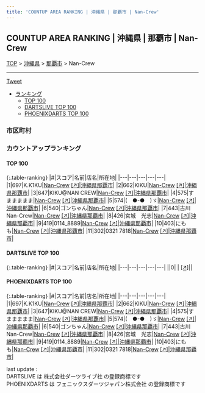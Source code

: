```yaml
---
title: 'COUNTUP AREA RANKING | 沖縄県 | 那覇市 | Nan-Crew'
---
```

## COUNTUP AREA RANKING | 沖縄県 | 那覇市 | Nan-Crew

[TOP](/darts/rank/) > [沖縄県](/darts/rank/沖縄県/) > [那覇市](/darts/rank/沖縄県/那覇市/) > Nan-Crew

___

<a href="https://twitter.com/share?ref_src=twsrc%5Etfw" data-text="COUNTUP AREA RANKING | 沖縄県那覇市Nan-Crew" class="twitter-share-button" data-hashtags="DARTSLIVE,PHOENIXDARTS,darts,ダーツ" data-show-count="false">Tweet</a>

* [ランキング](#カウントアップランキング)
    * [TOP 100](#top-100)
    * [DARTSLIVE TOP 100](#dartslive-top-100)
    * [PHOENIXDARTS TOP 100](#phoenixdarts-top-100)

### 市区町村

<ul>

</ul>

### カウントアップランキング

#### TOP 100



{:.table-ranking}
|#|スコア|名前|店名|所在地|
|---|---|---|---|---|
|1|697|<span class="rank-name-pd">K.K1KU</span>|<a href="/darts/rank/shops/9955.html">Nan-Crew</a> <a href="https://vs.phoenixdarts.com/jp/shop/shopDetailInfo/s_9955?s_seq=9955">[↗]</a>|<a href="/darts/rank/沖縄県/那覇市">沖縄県那覇市</a>|
|2|662|<span class="rank-name-pd">KIKU</span>|<a href="/darts/rank/shops/9955.html">Nan-Crew</a> <a href="https://vs.phoenixdarts.com/jp/shop/shopDetailInfo/s_9955?s_seq=9955">[↗]</a>|<a href="/darts/rank/沖縄県/那覇市">沖縄県那覇市</a>|
|3|647|<span class="rank-name-pd">KIKU@NAN CREW</span>|<a href="/darts/rank/shops/9955.html">Nan-Crew</a> <a href="https://vs.phoenixdarts.com/jp/shop/shopDetailInfo/s_9955?s_seq=9955">[↗]</a>|<a href="/darts/rank/沖縄県/那覇市">沖縄県那覇市</a>|
|4|575|<span class="rank-name-pd">すままままま</span>|<a href="/darts/rank/shops/9955.html">Nan-Crew</a> <a href="https://vs.phoenixdarts.com/jp/shop/shopDetailInfo/s_9955?s_seq=9955">[↗]</a>|<a href="/darts/rank/沖縄県/那覇市">沖縄県那覇市</a>|
|5|574|<span class="rank-name-pd">(⁠　●⁠⁠-●　)ゞ</span>|<a href="/darts/rank/shops/9955.html">Nan-Crew</a> <a href="https://vs.phoenixdarts.com/jp/shop/shopDetailInfo/s_9955?s_seq=9955">[↗]</a>|<a href="/darts/rank/沖縄県/那覇市">沖縄県那覇市</a>|
|6|540|<span class="rank-name-pd">ゴンちゃん</span>|<a href="/darts/rank/shops/9955.html">Nan-Crew</a> <a href="https://vs.phoenixdarts.com/jp/shop/shopDetailInfo/s_9955?s_seq=9955">[↗]</a>|<a href="/darts/rank/沖縄県/那覇市">沖縄県那覇市</a>|
|7|443|<span class="rank-name-pd">古川Nan-Crew</span>|<a href="/darts/rank/shops/9955.html">Nan-Crew</a> <a href="https://vs.phoenixdarts.com/jp/shop/shopDetailInfo/s_9955?s_seq=9955">[↗]</a>|<a href="/darts/rank/沖縄県/那覇市">沖縄県那覇市</a>|
|8|426|<span class="rank-name-pd">宮城　光志</span>|<a href="/darts/rank/shops/9955.html">Nan-Crew</a> <a href="https://vs.phoenixdarts.com/jp/shop/shopDetailInfo/s_9955?s_seq=9955">[↗]</a>|<a href="/darts/rank/沖縄県/那覇市">沖縄県那覇市</a>|
|9|419|<span class="rank-name-pd">0114_8889</span>|<a href="/darts/rank/shops/9955.html">Nan-Crew</a> <a href="https://vs.phoenixdarts.com/jp/shop/shopDetailInfo/s_9955?s_seq=9955">[↗]</a>|<a href="/darts/rank/沖縄県/那覇市">沖縄県那覇市</a>|
|10|403|<span class="rank-name-pd">にもも</span>|<a href="/darts/rank/shops/9955.html">Nan-Crew</a> <a href="https://vs.phoenixdarts.com/jp/shop/shopDetailInfo/s_9955?s_seq=9955">[↗]</a>|<a href="/darts/rank/沖縄県/那覇市">沖縄県那覇市</a>|
|11|302|<span class="rank-name-pd">0321 7818</span>|<a href="/darts/rank/shops/9955.html">Nan-Crew</a> <a href="https://vs.phoenixdarts.com/jp/shop/shopDetailInfo/s_9955?s_seq=9955">[↗]</a>|<a href="/darts/rank/沖縄県/那覇市">沖縄県那覇市</a>|


#### DARTSLIVE TOP 100



{:.table-ranking}
|#|スコア|名前|店名|所在地|
|---|---|---|---|---|
||0|<span class="rank-name-dl"> </span>|<a href="/darts/rank/shops/.html"></a> <a href="">[↗]</a>|<a href="/darts/rank//"></a>|


#### PHOENIXDARTS TOP 100



{:.table-ranking}
|#|スコア|名前|店名|所在地|
|---|---|---|---|---|
|1|697|<span class="rank-name-pd">K.K1KU</span>|<a href="/darts/rank/shops/9955.html">Nan-Crew</a> <a href="https://vs.phoenixdarts.com/jp/shop/shopDetailInfo/s_9955?s_seq=9955">[↗]</a>|<a href="/darts/rank/沖縄県/那覇市">沖縄県那覇市</a>|
|2|662|<span class="rank-name-pd">KIKU</span>|<a href="/darts/rank/shops/9955.html">Nan-Crew</a> <a href="https://vs.phoenixdarts.com/jp/shop/shopDetailInfo/s_9955?s_seq=9955">[↗]</a>|<a href="/darts/rank/沖縄県/那覇市">沖縄県那覇市</a>|
|3|647|<span class="rank-name-pd">KIKU@NAN CREW</span>|<a href="/darts/rank/shops/9955.html">Nan-Crew</a> <a href="https://vs.phoenixdarts.com/jp/shop/shopDetailInfo/s_9955?s_seq=9955">[↗]</a>|<a href="/darts/rank/沖縄県/那覇市">沖縄県那覇市</a>|
|4|575|<span class="rank-name-pd">すままままま</span>|<a href="/darts/rank/shops/9955.html">Nan-Crew</a> <a href="https://vs.phoenixdarts.com/jp/shop/shopDetailInfo/s_9955?s_seq=9955">[↗]</a>|<a href="/darts/rank/沖縄県/那覇市">沖縄県那覇市</a>|
|5|574|<span class="rank-name-pd">(⁠　●⁠⁠-●　)ゞ</span>|<a href="/darts/rank/shops/9955.html">Nan-Crew</a> <a href="https://vs.phoenixdarts.com/jp/shop/shopDetailInfo/s_9955?s_seq=9955">[↗]</a>|<a href="/darts/rank/沖縄県/那覇市">沖縄県那覇市</a>|
|6|540|<span class="rank-name-pd">ゴンちゃん</span>|<a href="/darts/rank/shops/9955.html">Nan-Crew</a> <a href="https://vs.phoenixdarts.com/jp/shop/shopDetailInfo/s_9955?s_seq=9955">[↗]</a>|<a href="/darts/rank/沖縄県/那覇市">沖縄県那覇市</a>|
|7|443|<span class="rank-name-pd">古川Nan-Crew</span>|<a href="/darts/rank/shops/9955.html">Nan-Crew</a> <a href="https://vs.phoenixdarts.com/jp/shop/shopDetailInfo/s_9955?s_seq=9955">[↗]</a>|<a href="/darts/rank/沖縄県/那覇市">沖縄県那覇市</a>|
|8|426|<span class="rank-name-pd">宮城　光志</span>|<a href="/darts/rank/shops/9955.html">Nan-Crew</a> <a href="https://vs.phoenixdarts.com/jp/shop/shopDetailInfo/s_9955?s_seq=9955">[↗]</a>|<a href="/darts/rank/沖縄県/那覇市">沖縄県那覇市</a>|
|9|419|<span class="rank-name-pd">0114_8889</span>|<a href="/darts/rank/shops/9955.html">Nan-Crew</a> <a href="https://vs.phoenixdarts.com/jp/shop/shopDetailInfo/s_9955?s_seq=9955">[↗]</a>|<a href="/darts/rank/沖縄県/那覇市">沖縄県那覇市</a>|
|10|403|<span class="rank-name-pd">にもも</span>|<a href="/darts/rank/shops/9955.html">Nan-Crew</a> <a href="https://vs.phoenixdarts.com/jp/shop/shopDetailInfo/s_9955?s_seq=9955">[↗]</a>|<a href="/darts/rank/沖縄県/那覇市">沖縄県那覇市</a>|
|11|302|<span class="rank-name-pd">0321 7818</span>|<a href="/darts/rank/shops/9955.html">Nan-Crew</a> <a href="https://vs.phoenixdarts.com/jp/shop/shopDetailInfo/s_9955?s_seq=9955">[↗]</a>|<a href="/darts/rank/沖縄県/那覇市">沖縄県那覇市</a>|


<div class="footer border-top border-gray-light mt-5 pt-3 text-right text-gray">
    last update : <span style="font-weight: italic" id="foot_last_modified"></span><br />
    DARTSLIVE は 株式会社ダーツライブ社 の登録商標です<br />
    PHOENIXDARTS は フェニックスダーツジャパン株式会社 の登録商標です<br />
</div>

<script src="https://cdnjs.cloudflare.com/ajax/libs/jquery.tablesorter/2.31.3/js/jquery.tablesorter.min.js" integrity="sha512-qzgd5cYSZcosqpzpn7zF2ZId8f/8CHmFKZ8j7mU4OUXTNRd5g+ZHBPsgKEwoqxCtdQvExE5LprwwPAgoicguNg==" crossorigin="anonymous" referrerpolicy="no-referrer"></script>
<link rel="stylesheet" href="https://cdnjs.cloudflare.com/ajax/libs/jquery.tablesorter/2.31.3/css/theme.default.min.css" integrity="sha512-wghhOJkjQX0Lh3NSWvNKeZ0ZpNn+SPVXX1Qyc9OCaogADktxrBiBdKGDoqVUOyhStvMBmJQ8ZdMHiR3wuEq8+w==" crossorigin="anonymous" referrerpolicy="no-referrer" />
<script>
$(function() {
    $(".table-ranking").tablesorter({sortList:[[0, 0]]});
    $("#foot_last_modified").text(formatDate(new Date(document.lastModified), 'yyyy-MM-dd HH:mm:ss'));
});
</script>

<script async src="https://platform.twitter.com/widgets.js" charset="utf-8"></script>